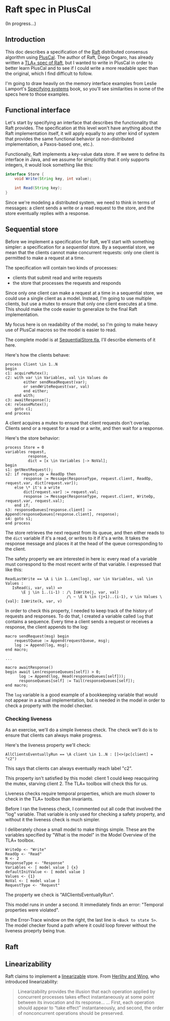 # Raft spec in PlusCal

(In progress...)

## Introduction

This doc describes a specification of the [Raft][raft-website] distributed consensus algorithm
using [PlusCal]. The author of Raft, Diego Ongaro, has already written a [TLA+ spec
of Raft][raft-tla-spec], but I wanted to write in PlusCal in order to better learn
PlusCal and to see if I could write a more readable spec than the original,
which I find difficult to follow.

I'm going to draw heavily on the memory interface examples from Leslie Lamport's
[Specifying systems][book] book, so you'll see similarities in some of the specs
here to those examples.

[raft-website]: https://raft.github.io/
[raft-tla-spec]: https://github.com/ongardie/raft.tla
[book]: http://lamport.azurewebsites.net/tla/book.html
[PlusCal]: http://lamport.azurewebsites.net/tla/pluscal.html

## Functional interface

Let's start by specifying an interface that describes the functionality
that Raft provides. The specification at this level won't have anything about
the Raft implementation itself, it will apply equally to any other kind of
system that provides the same functional behavior (a non-distributed
implementation, a Paxos-based one, etc.).

Functionally, Raft implements a key-value data store. If we were to define its
interface in Java, and we assume for simplicifity that it only supports
integers, it would look something like this:

```java
interface Store {
    void Write(String key, int value);

    int Read(String key);
}
```

Since we're modeling a distributed system, we need to think in terms of messages: a
client sends a write or a read request to the store, and the store eventually
replies with a response.

## Sequential store

Before we implement a specification for Raft, we'll start with something
simpler: a specification for a *sequential* store. By a sequential store, we
mean that the clients cannot make concurrent requests: only one client is
permitted to make a request at a time.

The specification will contain two kinds of processes:

* clients that submit read and write requests
* the store that processes the requests and responds

Since only one client can make a request at a time in a sequential store, we
could use a single client as a model. Instead, I'm going to use multiple
clients, but use a mutex to ensure that only one client executes at a time. This
should make the code easier to generalize to the final Raft implementation.

My focus here is on readability of the model, so I'm going to make heavy use of
PlusCal macros so the model is easier to read.

The complete model is at [SequentialStore.tla](SequentialStore.tla), I'll
describe elements of it here.

Here's how the clients behave:

```
process Client \in 1..N
begin
c1: acquireMutex();
c2: with var \in Variables, val \in Values do
        either sendReadRequest(var);
        or sendWriteRequest(var, val)
        end either;
    end with;
c3: awaitResponse();
c4: releaseMutex();
    goto c1;
end process
```

A client acquires a mutex to ensure that client requests don't overlap. Clients
send or a request for a read or a write, and then wait for a response.

Here's the store behavior:

```
process Store = 0
variables request,
          response,
          dict = [x \in Variables |-> NoVal];
begin
s1: getNextRequest();
s2: if request.op = ReadOp then
        response := Message(ResponseType, request.client, ReadOp, request.var, dict[request.var]);
    else \* it's a write
        dict[request.var] := request.val;
        response := Message(ResponseType, request.client, WriteOp, request.var, request.val);
    end if;
s3: responseQueues[response.client] := Append(responseQueues[response.client], response);
s4: goto s1;
end process
```

The store retrieves the next request from its queue, and then either reads to
the `dict` variable if it's a read, or writes to it if it's a write. It takes
the response message and places it at the head of the queue corresponding to the
client.

The safety property we are interested in here is: every read of a variable must
correspond to the most recent write of that variable. I expressed that like
this:

```
ReadLastWrite == \A i \in 1..Len(log), var \in Variables, val \in Values :
   IsRead(i, var, val) =>
       \E j \in 1..(i-1) : /\ IsWrite(j, var, val)
                           /\ ~ \E k \in (j+1)..(i-1), v \in Values \ {val}: IsWrite(k, var, v)
```

In order to check this property, I needed to keep track of the history of
requests and responses. To do that, I created a variable called `log` that
contains a sequence. Every time a client sends a request or receives a response, the client appends
to the log:

```
macro sendRequest(msg) begin
    requestQueue := Append(requestQueue, msg);
    log := Append(log, msg);
end macro;

...

macro awaitResponse()
begin await Len(responseQueues[self]) > 0;
      log := Append(log, Head(responseQueues[self]));
      responseQueues[self] := Tail(responseQueues[self]);
end macro;
```

The `log` variable is a good example of a bookkeeping variable that would not
appear in a actual implementation, but is needed in the model in order to check
a property with the model checker.

### Checking liveness

As an exercise, we'll do a simple liveness check. The check we'll do is to
ensure that clients can always make progress.

Here's the liveness property we'll check:

```
AllClientsEventuallyRun == \A client \in 1..N : []<>(pc[client] = "c2")
```

This says that clients can always eventually reach label "c2".

This property isn't satisfied by this model: client 1 could keep reacquiring the
mutex, starving client 2. The TLA+ toolbox will check this for us.

Liveness checks require temporal properties, which are much slower to check in
the TLA+ toolbox than invariants.

Before I ran the liveness check, I commented out all code that involved the
"log" variable. That variable is only used for checking a safety property, and
without it the liveness check is much simpler.

I deliberately chose a small model to make things simple. These are the
variables specified by "What is the model" in the Model Overview of the TLA+
toolbox.

```
WriteOp <- "Write"
ReadOp <- "Read"
N <- 2
ResponseType <- "Response"
Variables <- [ model value ] {x}
defaultInitValue <- [ model value ]
Values <- {1}
NoVal <- [ model value ]
RequestType <- "Request"
```

The property we check is "AllClientsEventuallyRun".

This model runs in under a second. It immediately finds an error: "Temporal
properties were violated".

In the Error-Trace window on the right, the last line is `<Back to state 5>`.
The model checker found a path where it could loop forever without the liveness
proeprty being true.

## Raft


## Linearizability

Raft claims to implement a [linearizable][bailis-linearizability] store. From
[Herlihy and Wing][herlihy-linearizability], who introduced linearizability:

> Linearizability provides the illusion that each operation applied by
> concurrent processes takes effect instantaneously at some point between its
> invocation and its response...
> ...
> First, each operation should appear to “take effect” instantaneously, and
> second, the order of nonconcurrent operations should be preserved.



[bailis-linearizability]: http://www.bailis.org/blog/linearizability-versus-serializability/
[herlihy-linearizability]: http://cs.brown.edu/~mph/HerlihyW90/p463-herlihy.pdf
